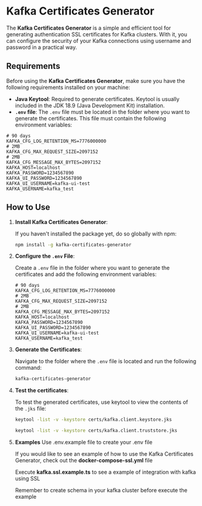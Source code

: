 # Kafka Certificates Generator

The **Kafka Certificates Generator** is a simple and efficient tool for generating authentication SSL certificates for Kafka clusters. With it, you can configure the security of your Kafka connections using username and password in a practical way.

## Requirements

   Before using the **Kafka Certificates Generator**, make sure you have the following requirements installed on your machine:

   - **Java Keytool**: Required to generate certificates. Keytool is usually included in the JDK 18.9 (Java Development Kit) installation.
   - **`.env` file**: The `.env` file must be located in the folder where you want to generate the certificates. This file must contain the following environment variables:

   ```env
   # 90 days
   KAFKA_CFG_LOG_RETENTION_MS=7776000000
   # 2MB
   KAFKA_CFG_MAX_REQUEST_SIZE=2097152
   # 2MB
   KAFKA_CFG_MESSAGE_MAX_BYTES=2097152
   KAFKA_HOST=localhost
   KAFKA_PASSWORD=1234567890
   KAFKA_UI_PASSWORD=1234567890
   KAFKA_UI_USERNAME=kafka-ui-test
   KAFKA_USERNAME=kafka_test
   ```

## How to Use

1. **Install Kafka Certificates Generator**:

   If you haven't installed the package yet, do so globally with npm:

   ```bash
   npm install -g kafka-certificates-generator
   ```

2. **Configure the `.env` File**:

   Create a `.env` file in the folder where you want to generate the certificates and add the following environment variables:

   ```env
   # 90 days
   KAFKA_CFG_LOG_RETENTION_MS=7776000000
   # 2MB
   KAFKA_CFG_MAX_REQUEST_SIZE=2097152
   # 2MB
   KAFKA_CFG_MESSAGE_MAX_BYTES=2097152
   KAFKA_HOST=localhost
   KAFKA_PASSWORD=1234567890
   KAFKA_UI_PASSWORD=1234567890
   KAFKA_UI_USERNAME=kafka-ui-test
   KAFKA_USERNAME=kafka_test
   ```
3. **Generate the Certificates**:

   Navigate to the folder where the `.env` file is located and run the following command:

   ```bash
   kafka-certificates-generator
   ```
4. **Test the certificates**:

   To test the generated certificates, use keytool to view the contents of the `.jks` file:

   ```bash
   keytool -list -v -keystore certs/kafka.client.keystore.jks
   ```

   ```bash
   keytool -list -v -keystore certs/kafka.client.truststore.jks
   ```

5. **Examples**
   Use .env.example file to create your .env file

   If you would like to see an example of how to use the Kafka Certificates Generator, check out the **docker-compose-ssl.yml** file

   Execute **kafka.ssl.example.ts** to see a example of integration with kafka using SSL

   Remember to create schema in your kafka cluster before execute the example